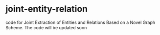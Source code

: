 # joint-entity-relation
code for Joint Extraction of Entities and Relations Based on a Novel Graph Scheme.
The code will be updated soon

